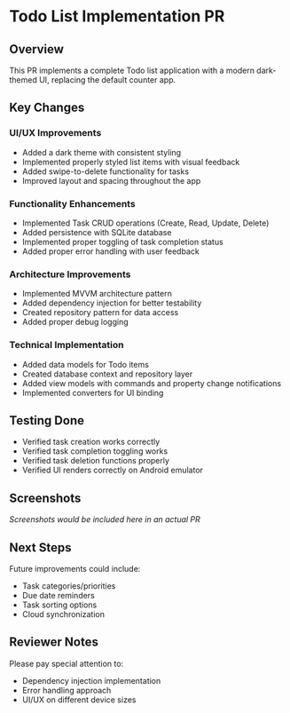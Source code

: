 # Todo List Implementation PR

## Overview
This PR implements a complete Todo list application with a modern dark-themed UI, replacing the default counter app.

## Key Changes

### UI/UX Improvements
- Added a dark theme with consistent styling
- Implemented properly styled list items with visual feedback
- Added swipe-to-delete functionality for tasks
- Improved layout and spacing throughout the app

### Functionality Enhancements
- Implemented Task CRUD operations (Create, Read, Update, Delete)
- Added persistence with SQLite database
- Implemented proper toggling of task completion status
- Added proper error handling with user feedback

### Architecture Improvements
- Implemented MVVM architecture pattern
- Added dependency injection for better testability
- Created repository pattern for data access
- Added proper debug logging

### Technical Implementation
- Added data models for Todo items
- Created database context and repository layer
- Added view models with commands and property change notifications
- Implemented converters for UI binding

## Testing Done
- Verified task creation works correctly
- Verified task completion toggling works
- Verified task deletion functions properly
- Verified UI renders correctly on Android emulator

## Screenshots
*Screenshots would be included here in an actual PR*

## Next Steps
Future improvements could include:
- Task categories/priorities
- Due date reminders
- Task sorting options
- Cloud synchronization

## Reviewer Notes
Please pay special attention to:
- Dependency injection implementation
- Error handling approach
- UI/UX on different device sizes 